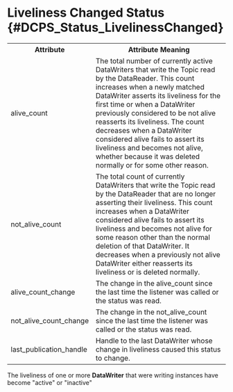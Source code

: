 Liveliness Changed Status              {#DCPS_Status_LivelinessChanged}
=========================


<table>
    <tr>
        <th>Attribute</th>
        <th>Attribute Meaning</th>
    </tr>
    <tr>
        <td>alive_count</td>
        <td>The total number of currently active DataWriters that write the Topic read by the DataReader.
            This count increases when a newly matched DataWriter asserts its liveliness for the first time
            or when a DataWriter previously considered to be not alive reasserts its liveliness. The count
            decreases when a DataWriter considered alive fails to assert its liveliness and becomes not alive,
            whether because it was deleted normally or for some other reason.</td>
    </tr>
    <tr>
        <td>not_alive_count</td>
        <td>The total count of currently DataWriters that write the Topic read by the DataReader that are no
            longer asserting their liveliness. This count increases when a DataWriter considered alive fails
            to assert its liveliness and becomes not alive for some reason other than the normal deletion of
            that DataWriter. It decreases when a previously not alive DataWriter either reasserts its liveliness
            or is deleted normally.
        </td>
    </tr>
    <tr>
        <td>alive_count_change</td>
        <td>The change in the alive_count since the last time the listener was called or the status was read.</td>
    </tr>
    <tr>
        <td>not_alive_count_change</td>
        <td>The change in the not_alive_count since the last time the listener was called or the status was read.</td>
    </tr>
    <tr>
        <td>last_publication_handle</td>
        <td>Handle to the last DataWriter whose change in liveliness caused this status to change.</td>
    </tr>
</table>

The liveliness of one or more **DataWriter** that were writing instances have become "active" or "inactive"
